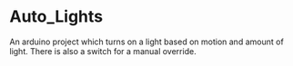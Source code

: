 # Auto_Lights
An arduino project which turns on a light based on motion and amount of light. There is also a switch for a manual override.
